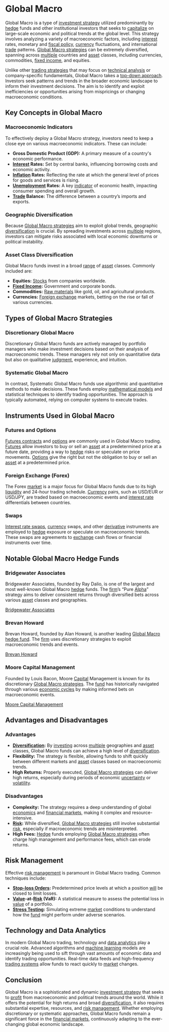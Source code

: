 # Global Macro

Global Macro is a type of [investment strategy](../i/investment_strategy.md) utilized predominantly by [hedge](../h/hedge.md) funds and other institutional investors that seeks to [capitalize](../c/capitalize.md) on large-scale economic and political trends at the global level. This strategy involves analyzing a variety of macroeconomic factors, including [interest](../i/interest.md) rates, monetary and [fiscal policy](../f/fiscal_policy.md), [currency](../c/currency.md) fluctuations, and international [trade](../t/trade.md) patterns. [Global Macro strategies](../g/global_macro_strategies.md) can be extremely diversified, spanning across [multiple](../m/multiple.md) countries and [asset](../a/asset.md) classes, including currencies, commodities, [fixed income](../f/fixed_income.md), and equities.

Unlike other [trading strategies](../t/trading_strategies.md) that may focus on [technical analysis](../t/technical_analysis.md) or company-specific fundamentals, Global Macro takes a [top-down approach](../t/top-down_approach_in_trading.md). Investors seek patterns and trends in the broader economic landscape to inform their investment decisions. The aim is to identify and exploit inefficiencies or opportunities arising from mispricings or changing macroeconomic conditions.

## Key Concepts in Global Macro

### Macroeconomic Indicators
To effectively deploy a Global Macro strategy, investors need to keep a close eye on various macroeconomic indicators. These can include:
- **Gross Domestic Product (GDP):** A primary measure of a country's economic performance.
- **[Interest](../i/interest.md) Rates:** Set by central banks, influencing borrowing costs and economic activity.
- **[Inflation](../i/inflation.md) Rates:** Reflecting the rate at which the general level of prices for goods and services is rising.
- **[Unemployment](../u/unemployment.md) Rates:** A key [indicator](../i/indicator.md) of economic health, impacting consumer spending and overall growth.
- **[Trade](../t/trade.md) Balance:** The difference between a country’s imports and exports.

### Geographic Diversification
Because [Global Macro strategies](../g/global_macro_strategies.md) aim to exploit global trends, geographic [diversification](../d/diversification.md) is crucial. By spreading investments across [multiple](../m/multiple.md) regions, investors can mitigate risks associated with local economic downturns or political instability.

### Asset Class Diversification
Global Macro funds invest in a broad [range](../r/range.md) of [asset](../a/asset.md) classes. Commonly included are:
- **Equities:** [Stocks](../s/stock.md) from companies worldwide.
- **[Fixed Income](../f/fixed_income.md):** Government and corporate bonds.
- **Commodities:** [Raw materials](../r/raw_materials.md) like gold, oil, and agricultural products.
- **Currencies:** [Foreign exchange](../f/foreign_exchange.md) markets, betting on the rise or fall of various currencies.

## Types of Global Macro Strategies

### Discretionary Global Macro
Discretionary Global Macro funds are actively managed by portfolio managers who make investment decisions based on their analysis of macroeconomic trends. These managers rely not only on quantitative data but also on qualitative [judgment](../j/judgment.md), experience, and intuition.

### Systematic Global Macro
In contrast, Systematic Global Macro funds use algorithmic and quantitative methods to make decisions. These funds employ [mathematical models](../m/mathematical_models_in_trading.md) and statistical techniques to identify trading opportunities. The approach is typically automated, relying on computer systems to execute trades.

## Instruments Used in Global Macro

### Futures and Options
[Futures contracts](../f/futures_contracts.md) and [options](../o/options.md) are commonly used in Global Macro trading. [Futures](../f/futures.md) allow investors to buy or sell an [asset](../a/asset.md) at a predetermined price at a future date, providing a way to [hedge](../h/hedge.md) risks or speculate on price movements. [Options](../o/options.md) give the right but not the obligation to buy or sell an [asset](../a/asset.md) at a predetermined price.

### Foreign Exchange (Forex)
The Forex [market](../m/market.md) is a major focus for Global Macro funds due to its high [liquidity](../l/liquidity.md) and 24-hour trading schedule. [Currency](../c/currency.md) pairs, such as USD/EUR or USD/JPY, are traded based on macroeconomic events and [interest rate](../i/interest_rate.md) differentials between countries.

### Swaps
[Interest rate swaps](../i/interest_rate_swaps.md), [currency](../c/currency.md) swaps, and other [derivative](../d/derivative.md) instruments are employed to [hedge](../h/hedge.md) exposure or speculate on macroeconomic trends. These swaps are agreements to [exchange](../e/exchange.md) cash flows or financial instruments over time.

## Notable Global Macro Hedge Funds

### Bridgewater Associates
Bridgewater Associates, founded by Ray Dalio, is one of the largest and most well-known Global Macro [hedge](../h/hedge.md) funds. The [firm](../f/firm.md)’s “Pure [Alpha](../a/alpha.md)” strategy aims to deliver consistent returns through diversified bets across various [asset](../a/asset.md) classes and geographies.

[Bridgewater Associates](https://www.bwater.com/)

### Brevan Howard
Brevan Howard, founded by Alan Howard, is another leading [Global Macro hedge fund](../g/global_macro_hedge_fund.md). The [firm](../f/firm.md) uses discretionary strategies to exploit macroeconomic trends and events.

[Brevan Howard](https://www.brevanhoward.com/)

### Moore Capital Management
Founded by Louis Bacon, Moore [Capital](../c/capital.md) Management is known for its discretionary [Global Macro strategies](../g/global_macro_strategies.md). The [fund](../f/fund.md) has historically navigated through various [economic cycles](../e/economic_cycles.md) by making informed bets on macroeconomic events.

[Moore Capital Management](https://www.mcm.com/)

## Advantages and Disadvantages

### Advantages
- **[Diversification](../d/diversification.md):** By [investing](../i/investing.md) across [multiple](../m/multiple.md) geographies and [asset](../a/asset.md) classes, Global Macro funds can achieve a high level of [diversification](../d/diversification.md).
- **Flexibility:** The strategy is flexible, allowing funds to shift quickly between different markets and [asset](../a/asset.md) classes based on macroeconomic trends.
- **High Returns:** Properly executed, [Global Macro strategies](../g/global_macro_strategies.md) can deliver high returns, especially during periods of economic [uncertainty](../u/uncertainty_in_trading.md) or [volatility](../v/volatility.md).

### Disadvantages
- **Complexity:** The strategy requires a deep understanding of global [economics](../e/economics.md) and [financial markets](../f/financial_market.md), making it complex and resource-intensive.
- **[Risk](../r/risk.md):** While diversified, [Global Macro strategies](../g/global_macro_strategies.md) still involve substantial [risk](../r/risk.md), especially if macroeconomic trends are misinterpreted.
- **High Fees:** [Hedge](../h/hedge.md) funds employing [Global Macro strategies](../g/global_macro_strategies.md) often charge high management and performance fees, which can erode returns.

## Risk Management

Effective [risk management](../r/risk_management.md) is paramount in Global Macro trading. Common techniques include:
- **[Stop-loss Orders](../s/stop-loss_orders.md):** Predetermined price levels at which a position [will](../w/will.md) be closed to limit losses.
- **[Value](../v/value.md)-at-[Risk](../r/risk.md) (VaR):** A statistical measure to assess the potential loss in [value](../v/value.md) of a portfolio.
- **[Stress Testing](../s/stress_testing.md):** Simulating extreme [market](../m/market.md) conditions to understand how the [fund](../f/fund.md) might perform under adverse scenarios.

## Technology and Data Analytics

In modern Global Macro trading, technology and [data analytics](../d/data_analytics.md) play a crucial role. Advanced algorithms and [machine learning](../m/machine_learning.md) models are increasingly being used to sift through vast amounts of economic data and identify trading opportunities. Real-time data feeds and high-frequency [trading systems](../t/trading_systems.md) allow funds to react quickly to [market](../m/market.md) changes.

## Conclusion

Global Macro is a sophisticated and dynamic [investment strategy](../i/investment_strategy.md) that seeks to [profit](../p/profit.md) from macroeconomic and political trends around the world. While it offers the potential for high returns and broad [diversification](../d/diversification.md), it also requires substantial expertise, resources, and [risk management](../r/risk_management.md). Whether employing discretionary or systematic approaches, Global Macro funds remain a significant force in the [financial markets](../f/financial_market.md), continuously adapting to the ever-changing global economic landscape.